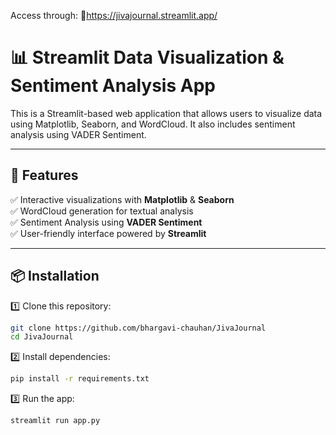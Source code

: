 Access through: 
🔗https://jivajournal.streamlit.app/

# 📊 Streamlit Data Visualization & Sentiment Analysis App  

This is a Streamlit-based web application that allows users to visualize data using Matplotlib, Seaborn, and WordCloud. It also includes sentiment analysis using VADER Sentiment.

---

## 🚀 Features  

✅ Interactive visualizations with **Matplotlib** & **Seaborn**  
✅ WordCloud generation for textual analysis  
✅ Sentiment Analysis using **VADER Sentiment**  
✅ User-friendly interface powered by **Streamlit**  

---

## 📦 Installation  

1️⃣ Clone this repository: 
```bash
git clone https://github.com/bhargavi-chauhan/JivaJournal
cd JivaJournal
```
2️⃣ Install dependencies:
```bash
pip install -r requirements.txt
```
3️⃣ Run the app:
```bash
streamlit run app.py
```
